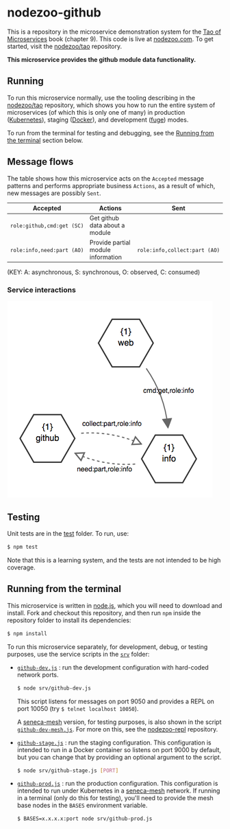 # nodezoo-github

This is a repository in the microservice demonstration system for
the [Tao of Microservices](//bit.ly/rmtaomicro) book (chapter 9). This
code is live at [nodezoo.com](http://nodezoo.com). To get started,
visit the [nodezoo/tao](//github.com/nodezoo/tao) repository.

__This microservice provides the github module data functionality.__


## Running

To run this microservice normally, use the tooling describing in
the [nodezoo/tao](//github.com//nodezoo/tao) repository, which shows you how to run
the entire system of microservices (of which this is only one of many) in
production ([Kubernetes](//kubernetes.io)), staging
([Docker](//docker.com)), and development
([fuge](//github.com/apparatus/fuge)) modes.

To run from the terminal for testing and debugging, see
the [Running from the terminal](#running-from-the-terminal) section
below.


## Message flows

The table shows how this microservice acts on the `Accepted` message
patterns and performs appropriate business `Actions`, as a result of
which, new messages are possibly `Sent`.

|Accepted |Actions |Sent
|--|--|--
|`role:github,cmd:get (SC)` |Get github data about a module|
|`role:info,need:part (AO)` |Provide partial module information|`role:info,collect:part (AO)`

(KEY: A: asynchronous, S: synchronous, O: observed, C: consumed)

### Service interactions

![github](github.png?raw=true "suggest")


## Testing

Unit tests are in the [test](test) folder. To run, use:

```sh
$ npm test
```

Note that this is a learning system, and the tests are not intended to
be high coverage.


## Running from the terminal

This microservice is written in [node.js](//nodejs.org), which you
will need to download and install. Fork and checkout this repository,
and then run `npm` inside the repository folder to install its dependencies:

```sh
$ npm install
```

To run this microservice separately, for development, debug, or
testing purposes, use the service scripts in the [`srv`](srv) folder:

* [`github-dev.js`](srv/github-dev.js) : run the development configuration 
  with hard-coded network ports.

  ```sh
  $ node srv/github-dev.js
  ```

  This script listens for messages on port 9050 and provides a REPL on
  port 10050 (try `$ telnet localhost 10050`).

  A [seneca-mesh](//github.com/senecajs/seneca-mesh) version, for
  testing purposes, is also shown in the
  script [`github-dev-mesh.js`](srv/github-dev-mesh.js). For more on
  this, see the [nodezoo-repl](//github.com/nodezoo/nodezoo-repl)
  repository.

* [`github-stage.js`](srv/github-stage.js) : run the staging
  configuration. This configuration is intended to run in a Docker
  container so listens on port 9000 by default, but you can change
  that by providing an optional argument to the script.

  ```sh
  $ node srv/github-stage.js [PORT]
  ```

* [`github-prod.js`](srv/github-prod.js) : run the production
  configuration. This configuration is intended to run under
  Kubernetes in a [seneca-mesh](//github.com/senecajs/seneca-mesh)
  network. If running in a terminal (only do this for testing), you'll
  need to provide the mesh base nodes in the `BASES` environment
  variable.

  ```sh
  $ BASES=x.x.x.x:port node srv/github-prod.js
  ```
